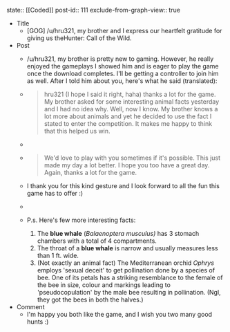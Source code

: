 state:: [[Coded]]
post-id:: 111
exclude-from-graph-view:: true

- Title
  - [GOG] /u/hru321, my brother and I express our heartfelt gratitude for giving us theHunter: Call of the Wild.
- Post
  - /u/hru321, my brother is pretty new to gaming. However, he really enjoyed the gameplays I showed him and is eager to play the game once the download completes. I'll be getting a controller to join him as well. After I told him about you, here's what he said (translated):
  - > hru321 (I hope I said it right, haha) thanks a lot for the game. My brother asked for some interesting animal facts yesterday and I had no idea why. Well, now I know. My brother knows a lot more about animals and yet he decided to use the fact I stated to enter the competition. It makes me happy to think that this helped us win.
  - >
  - > We'd love to play with you sometimes if it's possible. This just made my day a lot better. I hope you too have a great day. Again, thanks a lot for the game.
  - I thank you for this kind gesture and I look forward to all the fun this game has to offer :)
  -
  - P.s. Here's few more interesting facts:

    1.  The **blue whale** (_Balaenoptera musculus)_ has 3 stomach chambers with a total of 4 compartments.
    2.  The throat of a **blue whale** is narrow and usually measures less than 1 ft. wide.
    3.  (Not exactly an animal fact) The Mediterranean orchid _Ophrys_ employs 'sexual deceit' to get pollination done by a species of bee. One of its petals has a striking resemblance to the female of the bee in size, colour and markings leading to 'pseudocopulation' by the male bee resulting in pollination. (Ngl, they got the bees in both the halves.)
- Comment
  - I'm happy you both like the game, and I wish you two many good hunts :)
